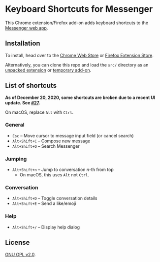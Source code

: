 # Keyboard Shortcuts for Messenger

This Chrome extension/Firefox add-on adds keyboard shortcuts to the [Messenger web app](http://messenger.com).

## Installation
To install, head over to the [Chrome Web Store](https://chrome.google.com/webstore/detail/keyboard-shortcuts-for-me/elgfaolomlhhmppjdicpgpmglkllebfb?hl=en-US&gl=US) or [Firefox Extension Store](https://addons.mozilla.org/en-US/firefox/addon/keyboardshortcutsformessenger/).

Alternatively, you can clone this repo and load the `src/` directory as an [unpacked extension](https://developer.chrome.com/extensions/getstarted#unpacked) or [temporary add-on](https://developer.mozilla.org/en-US/docs/Tools/about%3Adebugging#Enabling_add-on_debugging).

## List of shortcuts

**As of December 20, 2020, some shortcuts are broken due to a recent UI update. See [#27](https://github.com/guoguo12/messenger-shortcuts/issues/27).**

On macOS, replace `Alt` with `Ctrl`.

### General
* `Esc` &ndash; Move cursor to message input field (or cancel search)
* `Alt+Shift+C` &ndash; Compose new message
* `Alt+Shift+Q` &ndash; Search Messenger

### Jumping
* `Alt+Shift+n` &ndash; Jump to conversation <i>n</i>-th from top
  * On macOS, this uses `Alt` not `Ctrl`.

### Conversation
* `Alt+Shift+D` &ndash; Toggle conversation details
* `Alt+Shift+E` &ndash; Send a like/emoji

### Help
* `Alt+Shift+/` &ndash; Display help dialog

## License

[GNU GPL v2.0](https://www.gnu.org/licenses/gpl-2.0.txt).
